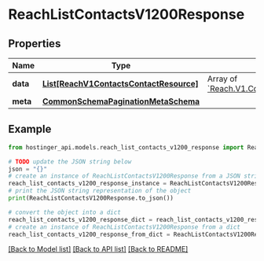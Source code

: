 # ReachListContactsV1200Response


## Properties

Name | Type | Description | Notes
------------ | ------------- | ------------- | -------------
**data** | [**List[ReachV1ContactsContactResource]**](ReachV1ContactsContactResource.md) | Array of [&#x60;Reach.V1.Contacts.ContactResource&#x60;](#model/reachv1contactscontactresource) | [optional] 
**meta** | [**CommonSchemaPaginationMetaSchema**](CommonSchemaPaginationMetaSchema.md) |  | [optional] 

## Example

```python
from hostinger_api.models.reach_list_contacts_v1200_response import ReachListContactsV1200Response

# TODO update the JSON string below
json = "{}"
# create an instance of ReachListContactsV1200Response from a JSON string
reach_list_contacts_v1200_response_instance = ReachListContactsV1200Response.from_json(json)
# print the JSON string representation of the object
print(ReachListContactsV1200Response.to_json())

# convert the object into a dict
reach_list_contacts_v1200_response_dict = reach_list_contacts_v1200_response_instance.to_dict()
# create an instance of ReachListContactsV1200Response from a dict
reach_list_contacts_v1200_response_from_dict = ReachListContactsV1200Response.from_dict(reach_list_contacts_v1200_response_dict)
```
[[Back to Model list]](../README.md#documentation-for-models) [[Back to API list]](../README.md#documentation-for-api-endpoints) [[Back to README]](../README.md)


